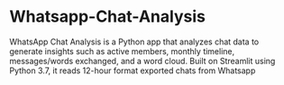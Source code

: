 # Whatsapp-Chat-Analysis
WhatsApp Chat Analysis is a Python app that analyzes chat data to generate insights such as active members, monthly timeline, messages/words exchanged, and a word cloud. Built on Streamlit using Python 3.7, it reads 12-hour format exported chats from Whatsapp 
